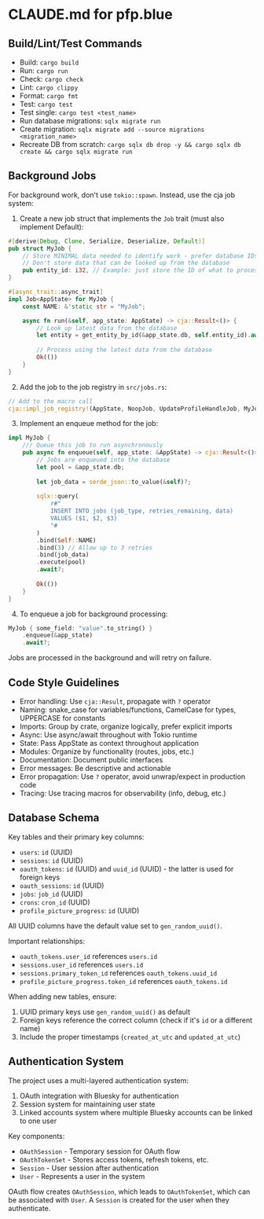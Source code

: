 # CLAUDE.md for pfp.blue

## Build/Lint/Test Commands

- Build: `cargo build`
- Run: `cargo run`
- Check: `cargo check`
- Lint: `cargo clippy`
- Format: `cargo fmt`
- Test: `cargo test`
- Test single: `cargo test <test_name>`
- Run database migrations: `sqlx migrate run`
- Create migration: `sqlx migrate add --source migrations <migration_name>`
- Recreate DB from scratch: `cargo sqlx db drop -y && cargo sqlx db create && cargo sqlx migrate run`

## Background Jobs

For background work, don't use `tokio::spawn`. Instead, use the cja job system:

1. Create a new job struct that implements the `Job` trait (must also implement Default):
```rust
#[derive(Debug, Clone, Serialize, Deserialize, Default)]
pub struct MyJob {
    // Store MINIMAL data needed to identify work - prefer database IDs
    // Don't store data that can be looked up from the database
    pub entity_id: i32, // Example: just store the ID of what to process
}

#[async_trait::async_trait]
impl Job<AppState> for MyJob {
    const NAME: &'static str = "MyJob";

    async fn run(&self, app_state: AppState) -> cja::Result<()> {
        // Look up latest data from the database
        let entity = get_entity_by_id(&app_state.db, self.entity_id).await?;
        
        // Process using the latest data from the database
        Ok(())
    }
}
```

2. Add the job to the job registry in `src/jobs.rs`:
```rust
// Add to the macro call
cja::impl_job_registry!(AppState, NoopJob, UpdateProfileHandleJob, MyJob);
```

3. Implement an enqueue method for the job:
```rust
impl MyJob {
    /// Queue this job to run asynchronously
    pub async fn enqueue(self, app_state: &AppState) -> cja::Result<()> {
        // Jobs are enqueued into the database
        let pool = &app_state.db;
        
        let job_data = serde_json::to_value(&self)?;
            
        sqlx::query(
            r#"
            INSERT INTO jobs (job_type, retries_remaining, data) 
            VALUES ($1, $2, $3)
            "#
        )
        .bind(Self::NAME)
        .bind(3) // Allow up to 3 retries
        .bind(job_data)
        .execute(pool)
        .await?;
        
        Ok(())
    }
}
```

4. To enqueue a job for background processing:
```rust
MyJob { some_field: "value".to_string() }
    .enqueue(&app_state)
    .await?;
```

Jobs are processed in the background and will retry on failure.

## Code Style Guidelines

- Error handling: Use `cja::Result`, propagate with `?` operator
- Naming: snake_case for variables/functions, CamelCase for types, UPPERCASE for constants
- Imports: Group by crate, organize logically, prefer explicit imports
- Async: Use async/await throughout with Tokio runtime
- State: Pass AppState as context throughout application
- Modules: Organize by functionality (routes, jobs, etc.)
- Documentation: Document public interfaces
- Error messages: Be descriptive and actionable
- Error propagation: Use `?` operator, avoid unwrap/expect in production code
- Tracing: Use tracing macros for observability (info, debug, etc.)

## Database Schema

Key tables and their primary key columns:
- `users`: `id` (UUID)
- `sessions`: `id` (UUID)
- `oauth_tokens`: `id` (UUID) and `uuid_id` (UUID) - the latter is used for foreign keys
- `oauth_sessions`: `id` (UUID)
- `jobs`: `job_id` (UUID)
- `crons`: `cron_id` (UUID)
- `profile_picture_progress`: `id` (UUID)

All UUID columns have the default value set to `gen_random_uuid()`.

Important relationships:
- `oauth_tokens.user_id` references `users.id`
- `sessions.user_id` references `users.id`
- `sessions.primary_token_id` references `oauth_tokens.uuid_id`
- `profile_picture_progress.token_id` references `oauth_tokens.id`

When adding new tables, ensure:
1. UUID primary keys use `gen_random_uuid()` as default
2. Foreign keys reference the correct column (check if it's `id` or a different name)
3. Include the proper timestamps (`created_at_utc` and `updated_at_utc`)

## Authentication System

The project uses a multi-layered authentication system:
1. OAuth integration with Bluesky for authentication
2. Session system for maintaining user state
3. Linked accounts system where multiple Bluesky accounts can be linked to one user

Key components:
- `OAuthSession` - Temporary session for OAuth flow
- `OAuthTokenSet` - Stores access tokens, refresh tokens, etc.
- `Session` - User session after authentication
- `User` - Represents a user in the system

OAuth flow creates `OAuthSession`, which leads to `OAuthTokenSet`, which can be associated with `User`. A `Session` is created for the user when they authenticate.
